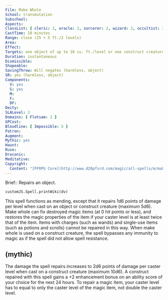```yaml
---
File: Make Whole
School: transmutation
Subschool: 
Aspects: 
ClassList: { cleric: 2, oracle: 2, sorcerer: 2, wizard: 2, occultist: 2, psychic: 2 }
CastTime: 10 minutes
Range: close (25 + 5 ft./2 levels)
Area: 
Effect: 
Targets: one object of up to 10 cu. ft./level or one construct creature of any size
Duration: instantaneous
Dismissible: 
Shapeable: 
SavingThrow: Will negates (harmless, object)
SR: yes (harmless, object)
Components:
  V: yes
  S: yes
  M: 
  F: 
  DF: 
Deity: 
SLALevel: 2
Domains: { Flotsam: 2 }
GPCost: 
Bloodline: { Impossible: 5 }
Patron: 
Augment: 
Mythic: yes
Haunt: 
Ruse: 
Draconic: 
Meditative: 
Copyright:
  Content: "[PFRPG Core](http://www.d20pfsrd.com/magic/all-spells/m/make-whole)"
---
```

Brief:: Repairs an object.

```dataviewjs
customJS.Spell.printWiki(dv)
```

This spell functions as mending, except that it repairs 1d6 points of damage per level when cast on an object or construct creature (maximum 5d6).  Make whole can fix destroyed magic items (at 0 hit points or less), and restores the magic properties of the item if your caster level is at least twice that of the item. Items with charges (such as wands) and single-use items (such as potions and scrolls) cannot be repaired in this way. When make whole is used on a construct creature, the spell bypasses any immunity to magic as if the spell did not allow spell resistance.


## (mythic)

The damage the spell repairs increases to 2d6 points of damage per caster level when cast on a construct creature (maximum 10d6). A construct repaired with this spell gains a +2 enhancement bonus on an ability score of your choice for the next 24 hours. To repair a magic item, your caster level has to equal to only the caster level of the magic item, not double the caster level.
